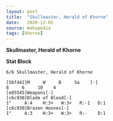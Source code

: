 ```yaml
---
layout: post
title:  "Skullmaster, Herald of Khorne"
date:   2020-12-05
source: Wahapedia
tags: [khorne]
---
```


**Skullmaster, Herald of Khorne**

**Stat Block**
```
6/6 Skullmaster, Herald of Khorne
```

```
[56f442]M     W     B     Sa    [-]
8     6     10    4     
[e85545]Weapons[-]
[c6c930]Blade of Blood[-]
1"     A:4    H:3+   W:3+   R:-1   D:1   
[c6c930]Brazen Hooves[-]
1"     A:3    H:3+   W:3+   R:-    D:1   
```


